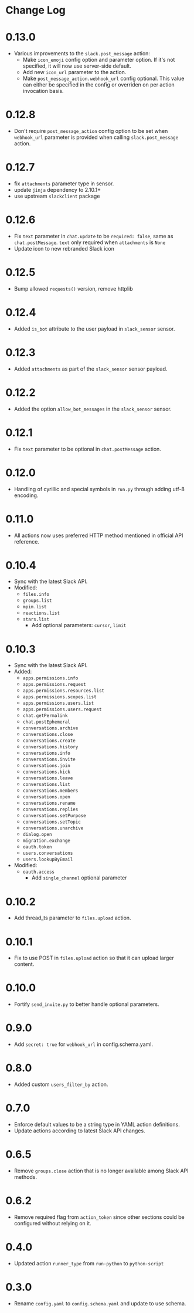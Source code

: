 # Change Log

# 0.13.0

- Various improvements to the ``slack.post_message`` action:
  - Make ``icon_emoji`` config option and parameter option. If it's not specified, it will now
    use server-side default.
  - Add new ``icon_url`` parameter to the action.
  - Make ``post_message_action.webhook_url`` config optional. This value can either be specified in
   the config or overriden on per action invocation basis.

# 0.12.8

- Don't require ``post_message_action`` config option to be set when ``webhook_url`` parameter is
  provided when calling ``slack.post_message`` action.

# 0.12.7

- fix `attachments` parameter type in sensor.
- update `jinja` dependency to 2.10.1+
- use upstream `slackclient` package

# 0.12.6

- Fix `text` parameter in `chat.update` to be `required: false`, same as `chat.postMessage`. `text` only required when `attachments` is `None` 
- Update icon to new rebranded Slack icon 

# 0.12.5

- Bump allowed `requests()` version, remove httplib

# 0.12.4

- Added `is_bot` attribute to the user payload in `slack_sensor` sensor.

# 0.12.3

- Added `attachments` as part of the `slack_sensor` sensor payload.

# 0.12.2

- Added the option `allow_bot_messages` in the `slack_sensor` sensor.

# 0.12.1

- Fix `text` parameter to be optional in `chat.postMessage` action.

# 0.12.0

- Handling of cyrillic and special symbols in `run.py` through adding utf-8 encoding.

# 0.11.0

- All actions now uses preferred HTTP method mentioned in official API reference.

# 0.10.4

- Sync with the latest Slack API.
- Modified:
    - `files.info`
    - `groups.list`
    - `mpim.list`
    - `reactions.list`
    - `stars.list`
        - Add optional parameters: `cursor`, `limit`

# 0.10.3

- Sync with the latest Slack API.
- Added:
    - `apps.permissions.info`
    - `apps.permissions.request`
    - `apps.permissions.resources.list`
    - `apps.permissions.scopes.list`
    - `apps.permissions.users.list`
    - `apps.permissions.users.request`
    - `chat.getPermalink`
    - `chat.postEphemeral`
    - `conversations.archive`
    - `conversations.close`
    - `conversations.create`
    - `conversations.history`
    - `conversations.info`
    - `conversations.invite`
    - `conversations.join`
    - `conversations.kick`
    - `conversations.leave`
    - `conversations.list`
    - `conversations.members`
    - `conversations.open`
    - `conversations.rename`
    - `conversations.replies`
    - `conversations.setPurpose`
    - `conversations.setTopic`
    - `conversations.unarchive`
    - `dialog.open`
    - `migration.exchange`
    - `oauth.token`
    - `users.conversations`
    - `users.lookupByEmail`
- Modified:
    - `oauth.access`
        - Add `single_channel` optional parameter

# 0.10.2

* Add thread_ts parameter to `files.upload` action.

# 0.10.1

* Fix to use POST in `files.upload` action so that it can upload larger content.

# 0.10.0

* Fortify `send_invite.py` to better handle optional parameters.

# 0.9.0

- Add `secret: true` for `webhook_url` in config.schema.yaml.

# 0.8.0

- Added custom `users_filter_by` action.

# 0.7.0

- Enforce default values to be a string type in YAML action definitions.
- Update actions according to latest Slack API changes.

# 0.6.5

- Remove `groups.close` action that is no longer available among Slack API methods.

# 0.6.2

- Remove required flag from `action_token` since other sections could be configured without relying on it.

# 0.4.0

- Updated action `runner_type` from `run-python` to `python-script`

# 0.3.0

- Rename `config.yaml` to `config.schema.yaml` and update to use schema.
